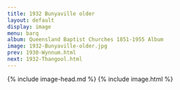 ```yaml
---
title: 1932 Bunyaville older
layout: default
display: image
menu: barq
album: Queensland Baptist Churches 1851-1955 Album
image: 1932-Bunyaville-older.jpg
prev: 1930-Wynnum.html
next: 1932-Thangool.html
---
```

{% include image-head.md %}
{% include image.html %}